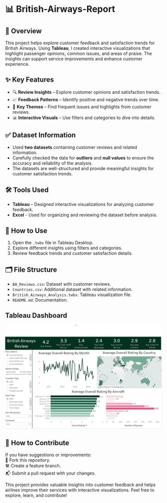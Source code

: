 # 📊 British-Airways-Report

## 📝 Overview
This project helps explore customer feedback and satisfaction trends for British Airways. Using **Tableau**, I created interactive visualizations that highlight passenger opinions, common issues, and areas of praise. The insights can support service improvements and enhance customer experience.

## ✨ Key Features
- 🔍 **Review Insights** – Explore customer opinions and satisfaction trends.  
- 📈 **Feedback Patterns** – Identify positive and negative trends over time.  
- 🌟 **Key Themes** – Find frequent issues and highlights from customer reviews.  
- 📊 **Interactive Visuals** – Use filters and categories to dive into details.

## ✅ Dataset Information
- Used **two datasets** containing customer reviews and related information.  
- Carefully checked the data for **outliers** and **null values** to ensure the accuracy and reliability of the analysis.  
- The datasets are well-structured and provide meaningful insights for customer satisfaction trends.

## 🛠️ Tools Used
- **Tableau** – Designed interactive visualizations for analyzing customer feedback.
- **Excel** - Used for organizing and reviewing the dataset before analysis.

## 🚀 How to Use
1. Open the `.twbx` file in Tableau Desktop.  
2. Explore different insights using filters and categories.  
3. Review feedback trends and customer satisfaction details.

## 🗂️ File Structure
- `BA_Reviews.csv`: Dataset with customer reviews.  
- `Countries.csv`: Additional dataset with related information.  
- `British_Airways_Analysis.twbx`: Tableau visualization file.  
- `README.md`: Documentation.

## Tableau Dashboard
![Dashboard Preview](https://raw.githubusercontent.com/nitya-sri27/British-Airways-Report/main/Annotation%202025-09-13%20212608.png)

## 🤝 How to Contribute
If you have suggestions or improvements:  
🍴 Fork this repository.  
🛠️ Create a feature branch.  
📬 Submit a pull request with your changes.



This project provides valuable insights into customer feedback and helps airlines improve their services with interactive visualizations. Feel free to explore, learn, and contribute!
